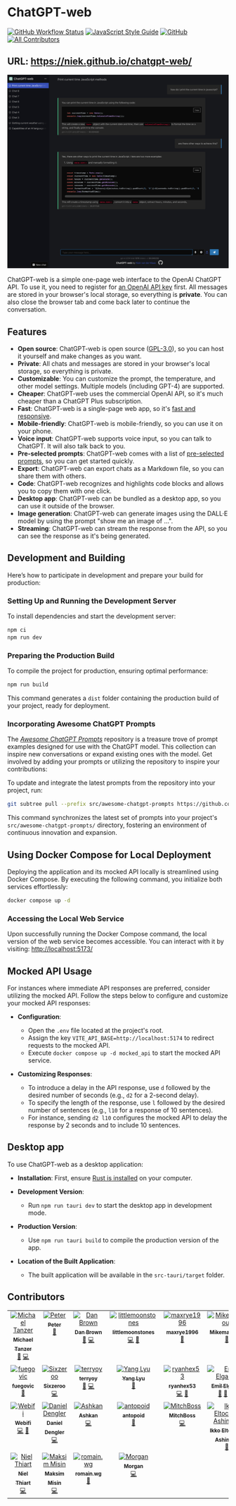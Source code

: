 # ChatGPT-web

[![GitHub Workflow Status](https://img.shields.io/github/actions/workflow/status/Niek/chatgpt-web/pages.yml?style=flat-square)](https://github.com/Niek/chatgpt-web/actions/workflows/pages.yml)
[![JavaScript Style Guide](https://img.shields.io/badge/code_style-standard-brightgreen.svg?style=flat-square)](https://standardjs.com)
[![GitHub](https://img.shields.io/github/license/Niek/chatgpt-web)](/LICENSE)
[![All Contributors](https://img.shields.io/github/all-contributors/Niek/chatgpt-web?color=ee8449&style=flat-square)](#contributors)

## **URL**: <https://niek.github.io/chatgpt-web/>

![Screenshot of ChatGPT-web](.github/screenshot.png)

ChatGPT-web is a simple one-page web interface to the OpenAI ChatGPT API. To use it, you need to register for [an OpenAI API key](https://platform.openai.com/account/api-keys) first. All messages are stored in your browser's local storage, so everything is **private**. You can also close the browser tab and come back later to continue the conversation.

## Features

* **Open source**: ChatGPT-web is open source ([GPL-3.0](/LICENSE)), so you can host it yourself and make changes as you want.
* **Private**: All chats and messages are stored in your browser's local storage, so everything is private.
* **Customizable**: You can customize the prompt, the temperature, and other model settings. Multiple models (including GPT-4) are supported.
* **Cheaper**: ChatGPT-web uses the commercial OpenAI API, so it's much cheaper than a ChatGPT Plus subscription.
* **Fast**: ChatGPT-web is a single-page web app, so it's [fast and responsive](https://pagespeed.web.dev/analysis/https-niek-github-io-chatgpt-web/8xv5uwrnes).
* **Mobile-friendly**: ChatGPT-web is mobile-friendly, so you can use it on your phone.
* **Voice input**: ChatGPT-web supports voice input, so you can talk to ChatGPT. It will also talk back to you.
* **Pre-selected prompts**: ChatGPT-web comes with a list of [pre-selected prompts](https://github.com/f/awesome-chatgpt-prompts), so you can get started quickly.
* **Export**: ChatGPT-web can export chats as a Markdown file, so you can share them with others.
* **Code**: ChatGPT-web recognizes and highlights code blocks and allows you to copy them with one click.
* **Desktop app**: ChatGPT-web can be bundled as a desktop app, so you can use it outside of the browser.
* **Image generation**: ChatGPT-web can generate images using the DALL·E model by using the prompt "show me an image of ...".
* **Streaming**: ChatGPT-web can stream the response from the API, so you can see the response as it's being generated.

## Development and Building

Here’s how to participate in development and prepare your build for production:

### Setting Up and Running the Development Server

To install dependencies and start the development server:

```bash
npm ci
npm run dev
```

### Preparing the Production Build

To compile the project for production, ensuring optimal performance:

```bash
npm run build
```

This command generates a `dist` folder containing the production build of your project, ready for deployment.

### Incorporating Awesome ChatGPT Prompts

The *[Awesome ChatGPT Prompts](/src/awesome-chatgpt-prompts/)* repository is a treasure trove of prompt examples designed for use with the ChatGPT model. This collection can inspire new conversations or expand existing ones with the model. Get involved by adding your prompts or utilizing the repository to inspire your contributions:

To update and integrate the latest prompts from the repository into your project, run:

```bash
git subtree pull --prefix src/awesome-chatgpt-prompts https://github.com/f/awesome-chatgpt-prompts.git main --squash
```

This command synchronizes the latest set of prompts into your project's `src/awesome-chatgpt-prompts/` directory, fostering an environment of continuous innovation and expansion.

## Using Docker Compose for Local Deployment

Deploying the application and its mocked API locally is streamlined using Docker Compose. By executing the following command, you initialize both services effortlessly:

```bash
docker compose up -d
```

### Accessing the Local Web Service

Upon successfully running the Docker Compose command, the local version of the web service becomes accessible. You can interact with it by visiting: <http://localhost:5173/>

## Mocked API Usage

For instances where immediate API responses are preferred, consider utilizing the mocked API. Follow the steps below to configure and customize your mocked API responses:

* **Configuration**:
  * Open the `.env` file located at the project's root.
  * Assign the key `VITE_API_BASE=http://localhost:5174` to redirect requests to the mocked API.
  * Execute `docker compose up -d mocked_api` to start the mocked API service.

* **Customizing Responses**:
  * To introduce a delay in the API response, use `d` followed by the desired number of seconds (e.g., `d2` for a 2-second delay).
  * To specify the length of the response, use `l` followed by the desired number of sentences (e.g., `l10` for a response of 10 sentences).
  * For instance, sending `d2 l10` configures the mocked API to delay the response by 2 seconds and to include 10 sentences.

## Desktop app

To use ChatGPT-web as a desktop application:

* **Installation**: First, ensure [Rust is installed](https://www.rust-lang.org/tools/install) on your computer.
  
* **Development Version**:
  * Run `npm run tauri dev` to start the desktop app in development mode.
  
* **Production Version**:
  * Use `npm run tauri build` to compile the production version of the app.
  
* **Location of the Built Application**:
  * The built application will be available in the `src-tauri/target` folder.

## Contributors

<!-- ALL-CONTRIBUTORS-LIST:START - Do not remove or modify this section -->
<!-- prettier-ignore-start -->
<!-- markdownlint-disable -->
<table>
  <tbody>
    <tr>
      <td align="center" valign="top" width="14.28%"><a href="https://github.com/Michael-Tanzer"><img src="https://avatars.githubusercontent.com/u/23483071?v=4?s=100" width="100px;" alt="Michael Tanzer"/><br /><sub><b>Michael Tanzer</b></sub></a><br /><a href="#ideas-Michael-Tanzer" title="Ideas, Planning, & Feedback">🤔</a> <a href="https://github.com/Niek/chatgpt-web/commits?author=Michael-Tanzer" title="Code">💻</a></td>
      <td align="center" valign="top" width="14.28%"><a href="https://github.com/petergeneric"><img src="https://avatars.githubusercontent.com/u/870655?v=4?s=100" width="100px;" alt="Peter"/><br /><sub><b>Peter</b></sub></a><br /><a href="#ideas-petergeneric" title="Ideas, Planning, & Feedback">🤔</a></td>
      <td align="center" valign="top" width="14.28%"><a href="https://danb.me"><img src="https://avatars.githubusercontent.com/u/8343178?v=4?s=100" width="100px;" alt="Dan Brown"/><br /><sub><b>Dan Brown</b></sub></a><br /><a href="#ideas-ssddanbrown" title="Ideas, Planning, & Feedback">🤔</a> <a href="https://github.com/Niek/chatgpt-web/commits?author=ssddanbrown" title="Code">💻</a></td>
      <td align="center" valign="top" width="14.28%"><a href="https://github.com/littlemoonstones"><img src="https://avatars.githubusercontent.com/u/32943414?v=4?s=100" width="100px;" alt="littlemoonstones"/><br /><sub><b>littlemoonstones</b></sub></a><br /><a href="https://github.com/Niek/chatgpt-web/commits?author=littlemoonstones" title="Code">💻</a> <a href="#ideas-littlemoonstones" title="Ideas, Planning, & Feedback">🤔</a></td>
      <td align="center" valign="top" width="14.28%"><a href="https://github.com/maxrye1996"><img src="https://avatars.githubusercontent.com/u/28844671?v=4?s=100" width="100px;" alt="maxrye1996"/><br /><sub><b>maxrye1996</b></sub></a><br /><a href="https://github.com/Niek/chatgpt-web/issues?q=author%3Amaxrye1996" title="Bug reports">🐛</a></td>
      <td align="center" valign="top" width="14.28%"><a href="https://github.com/Mikemansour"><img src="https://avatars.githubusercontent.com/u/50986937?v=4?s=100" width="100px;" alt="Mikemansour"/><br /><sub><b>Mikemansour</b></sub></a><br /><a href="#ideas-Mikemansour" title="Ideas, Planning, & Feedback">🤔</a></td>
      <td align="center" valign="top" width="14.28%"><a href="https://github.com/abc91199"><img src="https://avatars.githubusercontent.com/u/16594734?v=4?s=100" width="100px;" alt="abc91199"/><br /><sub><b>abc91199</b></sub></a><br /><a href="#ideas-abc91199" title="Ideas, Planning, & Feedback">🤔</a></td>
    </tr>
    <tr>
      <td align="center" valign="top" width="14.28%"><a href="https://github.com/fuegovic"><img src="https://avatars.githubusercontent.com/u/32828263?v=4?s=100" width="100px;" alt="fuegovic"/><br /><sub><b>fuegovic</b></sub></a><br /><a href="#ideas-fuegovic" title="Ideas, Planning, & Feedback">🤔</a></td>
      <td align="center" valign="top" width="14.28%"><a href="https://www.liuin.cn"><img src="https://avatars.githubusercontent.com/u/20949383?v=4?s=100" width="100px;" alt="Sixzeroo"/><br /><sub><b>Sixzeroo</b></sub></a><br /><a href="https://github.com/Niek/chatgpt-web/commits?author=Sixzeroo" title="Code">💻</a></td>
      <td align="center" valign="top" width="14.28%"><a href="http://terryoy.github.io/"><img src="https://avatars.githubusercontent.com/u/1171589?v=4?s=100" width="100px;" alt="terryoy"/><br /><sub><b>terryoy</b></sub></a><br /><a href="#ideas-terryoy" title="Ideas, Planning, & Feedback">🤔</a> <a href="https://github.com/Niek/chatgpt-web/commits?author=terryoy" title="Code">💻</a></td>
      <td align="center" valign="top" width="14.28%"><a href="https://www.linkedin.com/in/yang-lyu-902/"><img src="https://avatars.githubusercontent.com/u/15838074?v=4?s=100" width="100px;" alt="Yang Lyu"/><br /><sub><b>Yang Lyu</b></sub></a><br /><a href="https://github.com/Niek/chatgpt-web/issues?q=author%3Ayanglyu902" title="Bug reports">🐛</a></td>
      <td align="center" valign="top" width="14.28%"><a href="https://github.com/ryanhex53"><img src="https://avatars.githubusercontent.com/u/360426?v=4?s=100" width="100px;" alt="ryanhex53"/><br /><sub><b>ryanhex53</b></sub></a><br /><a href="https://github.com/Niek/chatgpt-web/commits?author=ryanhex53" title="Code">💻</a> <a href="#design-ryanhex53" title="Design">🎨</a></td>
      <td align="center" valign="top" width="14.28%"><a href="https://github.com/shivan2418"><img src="https://avatars.githubusercontent.com/u/40603805?v=4?s=100" width="100px;" alt="Emil Elgaard"/><br /><sub><b>Emil Elgaard</b></sub></a><br /><a href="#ideas-shivan2418" title="Ideas, Planning, & Feedback">🤔</a> <a href="#design-shivan2418" title="Design">🎨</a> <a href="https://github.com/Niek/chatgpt-web/commits?author=shivan2418" title="Code">💻</a></td>
      <td align="center" valign="top" width="14.28%"><a href="https://github.com/felixschwamm"><img src="https://avatars.githubusercontent.com/u/50438383?v=4?s=100" width="100px;" alt="felixschwamm"/><br /><sub><b>felixschwamm</b></sub></a><br /><a href="https://github.com/Niek/chatgpt-web/commits?author=felixschwamm" title="Code">💻</a> <a href="#ideas-felixschwamm" title="Ideas, Planning, & Feedback">🤔</a></td>
    </tr>
    <tr>
      <td align="center" valign="top" width="14.28%"><a href="https://github.com/Webifi"><img src="https://avatars.githubusercontent.com/u/5082671?v=4?s=100" width="100px;" alt="Webifi"/><br /><sub><b>Webifi</b></sub></a><br /><a href="https://github.com/Niek/chatgpt-web/commits?author=Webifi" title="Code">💻</a> <a href="#ideas-Webifi" title="Ideas, Planning, & Feedback">🤔</a></td>
      <td align="center" valign="top" width="14.28%"><a href="https://github.com/Madrawn"><img src="https://avatars.githubusercontent.com/u/1095756?v=4?s=100" width="100px;" alt="Daniel Dengler"/><br /><sub><b>Daniel Dengler</b></sub></a><br /><a href="https://github.com/Niek/chatgpt-web/commits?author=Madrawn" title="Code">💻</a></td>
      <td align="center" valign="top" width="14.28%"><a href="http://ashkanph.github.io"><img src="https://avatars.githubusercontent.com/u/22937754?v=4?s=100" width="100px;" alt="Ashkan"/><br /><sub><b>Ashkan</b></sub></a><br /><a href="https://github.com/Niek/chatgpt-web/commits?author=Ashkanph" title="Code">💻</a></td>
      <td align="center" valign="top" width="14.28%"><a href="https://github.com/antopoid"><img src="https://avatars.githubusercontent.com/u/83502336?v=4?s=100" width="100px;" alt="antopoid"/><br /><sub><b>antopoid</b></sub></a><br /><a href="https://github.com/Niek/chatgpt-web/commits?author=antopoid" title="Documentation">📖</a></td>
      <td align="center" valign="top" width="14.28%"><a href="https://github.com/MitchBoss"><img src="https://avatars.githubusercontent.com/u/42152605?v=4?s=100" width="100px;" alt="MitchBoss"/><br /><sub><b>MitchBoss</b></sub></a><br /><a href="https://github.com/Niek/chatgpt-web/commits?author=MitchBoss" title="Code">💻</a></td>
      <td align="center" valign="top" width="14.28%"><a href="https://github.com/eltociear"><img src="https://avatars.githubusercontent.com/u/22633385?v=4?s=100" width="100px;" alt="Ikko Eltociear Ashimine"/><br /><sub><b>Ikko Eltociear Ashimine</b></sub></a><br /><a href="https://github.com/Niek/chatgpt-web/commits?author=eltociear" title="Documentation">📖</a></td>
      <td align="center" valign="top" width="14.28%"><a href="https://github.com/jaxtew"><img src="https://avatars.githubusercontent.com/u/6759159?v=4?s=100" width="100px;" alt="Jackson Stewart"/><br /><sub><b>Jackson Stewart</b></sub></a><br /><a href="https://github.com/Niek/chatgpt-web/issues?q=author%3Ajaxtew" title="Bug reports">🐛</a></td>
    </tr>
    <tr>
      <td align="center" valign="top" width="14.28%"><a href="https://github.com/nielthiart"><img src="https://avatars.githubusercontent.com/u/154435?v=4?s=100" width="100px;" alt="Niel Thiart"/><br /><sub><b>Niel Thiart</b></sub></a><br /><a href="https://github.com/Niek/chatgpt-web/commits?author=nielthiart" title="Code">💻</a></td>
      <td align="center" valign="top" width="14.28%"><a href="https://github.com/MaksimMisin"><img src="https://avatars.githubusercontent.com/u/6176998?v=4?s=100" width="100px;" alt="Maksim Misin"/><br /><sub><b>Maksim Misin</b></sub></a><br /><a href="https://github.com/Niek/chatgpt-web/commits?author=MaksimMisin" title="Code">💻</a></td>
      <td align="center" valign="top" width="14.28%"><a href="https://r-wg.it/"><img src="https://avatars.githubusercontent.com/u/22281217?v=4?s=100" width="100px;" alt="romain.wg"/><br /><sub><b>romain.wg</b></sub></a><br /><a href="https://github.com/Niek/chatgpt-web/commits?author=romainwg" title="Documentation">📖</a></td>
      <td align="center" valign="top" width="14.28%"><a href="https://morgan.kr"><img src="https://avatars.githubusercontent.com/u/53516171?v=4?s=100" width="100px;" alt="Morgan"/><br /><sub><b>Morgan</b></sub></a><br /><a href="https://github.com/Niek/chatgpt-web/commits?author=morgan9e" title="Code">💻</a></td>
    </tr>
  </tbody>
</table>

<!-- markdownlint-restore -->
<!-- prettier-ignore-end -->

<!-- ALL-CONTRIBUTORS-LIST:END -->
